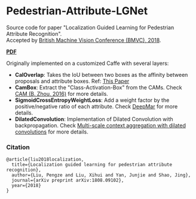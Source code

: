 # Pedestrian-Attribute-LGNet
Source code for paper "Localization Guided Learning for Pedestrian Attribute Recognition".<br>
Accepted by [British Machine Vision Conference (BMVC), 2018](http://bmvc2018.org/).

**[PDF](http://bmvc2018.org/contents/papers/0573.pdf)**

Originally implemented on a customized Caffe with several layers:
- **CalOverlap**: Takes the IoU between two boxes as the affinity between proposals and attribute boxes. Ref: [This Paper](http://bmvc2018.org/contents/papers/0573.pdf)
- **CamBox**: Extract the "Class-Activation-Box" from the CAMs. Check [CAM (B. Zhou, 2016)](http://cnnlocalization.csail.mit.edu/) for more details.
- **SigmoidCrossEntropyWeightLoss**: Add a weight factor by the positive/negative ratio of each attribute. Check [DeepMar](https://ieeexplore.ieee.org/abstract/document/7486476) for more details.
- **DilatedConvolution**: Implementation of Dilated Convolution with backpropagation. Check [Multi-scale context aggregation with dilated convolutions](https://arxiv.org/pdf/1511.07122.pdf) for more details.

### Citation
```
@article{liu2018localization,
  title={Localization guided learning for pedestrian attribute recognition},
  author={Liu, Pengze and Liu, Xihui and Yan, Junjie and Shao, Jing},
  journal={arXiv preprint arXiv:1808.09102},
  year={2018}
}
```

